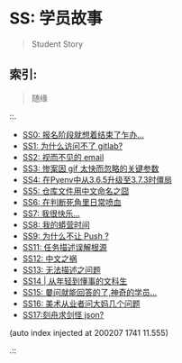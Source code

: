 # SS: 学员故事
> Student Story

## 索引:
> 随缘

::.

- [ SS0: 报名阶段就想着结束了乍办...](190713-SS0-after101camp.md)
- [ SS1: 为什么访问不了 gitlab?](190714-SS1-ie-err.md)
- [ SS2: 视而不见的 email](190724-SS2-email-and.md)
- [ SS3: 惨案因 gif 太快而忽略的关键参数](190811-SS3-gif-project-id.md)
- [ SS4: 在Pyenv中从3.6.5升级至3.7.3时僵局](190815-block-pyenv373.md)
- [ SS5: 仓库文件用中文命名之囧](190815-uri-anti-chinese.md)
- [ SS6: 在判断死角里日常喷血](190818-auto-list2str.md)
- [ SS7: 我很快乐...](190912-i-am-happy.md)
- [ SS8: 我的蟒营时间](190914-jy-time-story.md)
- [ SS9: 为什么不让 Push ?](190920-why-cant-push.md)
- [ SS11: 任务描述误解根源](191108-chaos-tasks.md)
- [ SS12: 中文之祸](191108-chinese-chaos.md)
- [ SS13: 无法描述之问题](191109-2py-chaos-ask.md)
- [ SS14 | 从年轻到懂事的文科生](191115-SS14-datetime-from-young-2grownup.md)
- [ SS15: 嘦问就能回答的了,神奇的学员...](191124-SS15-2py-py2-3-try.md)
- [ SS16: 美术从业者问大妈几个问题](191210-SS16-2py-dama-ask.md)
- [ SS17:刻舟求剑怪 json?](191220-SS17-3py-cannot-find-sword-openIssueCount.md)

(auto index injected at 200207 1741 11.555) 

.::


